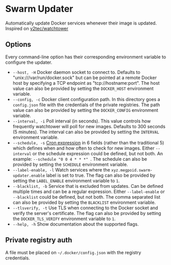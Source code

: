 # Swarm Updater

Automatically update Docker services whenever their image is updated. Inspired on [v2tec/watchtower](https://github.com/v2tec/watchtower)

## Options

Every command-line option has their corresponding environment variable to configure the updater.

* `--host, -H` Docker daemon socket to connect to. Defaults to "unix:///var/run/docker.sock" but can be pointed at a remote Docker host by specifying a TCP endpoint as "tcp://hostname:port". The host value can also be provided by setting the `DOCKER_HOST` environment variable.
* `--config, -c` Docker client configuration path. In this directory goes a `config.json` file with the credentials of the private registries. The path value can also be provided by setting the `DOCKER_CONFIG` environment variable.
* `--interval, -i` Poll interval (in seconds). This value controls how frequently watchtower will poll for new images. Defaults to 300 seconds (5 minutes). The interval can also be provided by setting the `INTERVAL` environment variable.
* `--schedule, -s` [Cron expression](https://godoc.org/github.com/robfig/cron#hdr-CRON_Expression_Format) in 6 fields (rather than the traditional 5) which defines when and how often to check for new images. Either `--interval` or the schedule expression could be defined, but not both. An example: `--schedule "0 0 4 * * *" `. The schedule can also be provided by setting the `SCHEDULE` environment variable.
* `--label-enable, -l` Watch services where the `xyz.megpoid.swarm-updater.enable` label is set to true. The flag can also be provided by setting the `LABEL_ENABLE` environment variable to `1`.
* `--blacklist, -b` Service that is excluded from updates. Can be defined multiple times and can be a regular expression. Either `--label-enable` or `--blacklist` could be defined, but not both. The comma separated list can also be provided by setting the `BLACKLIST` environment variable.
* `--tlsverify, -t` Use TLS when connecting to the Docker socket and verify the server's certificate. The flag can also be provided by setting the `DOCKER_TLS_VERIFY` environment variable to `1`.
* `--help, -h` Show documentation about the supported flags.

## Private registry auth

A file must be placed on `~/.docker/config.json` with the registry credentials.

